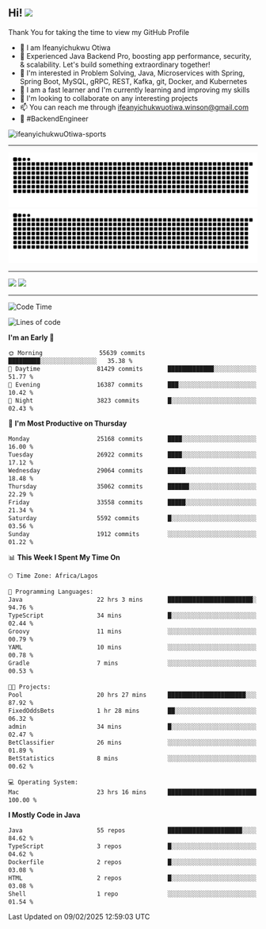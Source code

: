<!-- BLOG-POST-LIST:START --><!-- BLOG-POST-LIST:END -->

## Hi! <img src="https://media.giphy.com/media/hvRJCLFzcasrR4ia7z/giphy.gif" width="4%"> 

Thank You for taking the time to view my GitHub Profile

- 👋 I am Ifeanyichukwu Otiwa
- 🚀 Experienced Java Backend Pro, boosting app performance, security, & scalability. Let's build something extraordinary together!
- 👀 I'm interested in Problem Solving, Java, Microservices with Spring, Spring Boot, MySQL, gRPC, REST, Kafka, git, Docker, and Kubernetes
- 🌱 I am a fast learner and I'm currently learning and improving my skills
- 💞️ I'm looking to collaborate on any interesting projects
- 📫 You can reach me through ifeanyichukwuotiwa.winson@gmail.com
- 🚀 #BackendEngineer

<p align="left" marginTop="10px"> <img src="https://komarev.com/ghpvc/?username=ifeanyichukwuOtiwa-sports&label=Profile%20views&color=0e75b6&style=for-the-badge" alt="ifeanyichukwuOtiwa-sports" /> </p>

***

<!--🐍📈SNAKEGRAPH / 🌐WEBSITE: https://github.com/Platane/snk -->
![github contribution grid snake animation](https://raw.githubusercontent.com/ifeanyichukwuOtiwa-sports/ifeanyichukwuOtiwa-sports/output/github-contribution-grid-snake-dark.svg#gh-dark-mode-only)![github contribution grid snake animation](https://raw.githubusercontent.com/ifeanyichukwuOtiwa-sports/ifeanyichukwuOtiwa-sports/output/github-contribution-grid-snake.svg#gh-light-mode-only)

***

<p float="left">
  <img float="left" src="https://github-readme-stats.vercel.app/api?username=ifeanyichukwuOtiwa-sports&count_private=true&include_all_commits=true&theme=react&show_icons=true" />
  <img float="right" src="https://github-readme-stats.vercel.app/api/top-langs/?username=ifeanyichukwuOtiwa-sports&layout=compact&show_icons=true&theme=react" /> 
</p>

***



<!--START_SECTION:waka-->
![Code Time](http://img.shields.io/badge/Code%20Time-3%2C441%20hrs%207%20mins-blue)

![Lines of code](https://img.shields.io/badge/From%20Hello%20World%20I%27ve%20Written-39.4%20million%20lines%20of%20code-blue)

**I'm an Early 🐤** 

```text
🌞 Morning                55639 commits       █████████░░░░░░░░░░░░░░░░   35.38 % 
🌆 Daytime                81429 commits       █████████████░░░░░░░░░░░░   51.77 % 
🌃 Evening                16387 commits       ███░░░░░░░░░░░░░░░░░░░░░░   10.42 % 
🌙 Night                  3823 commits        █░░░░░░░░░░░░░░░░░░░░░░░░   02.43 % 
```
📅 **I'm Most Productive on Thursday** 

```text
Monday                   25168 commits       ████░░░░░░░░░░░░░░░░░░░░░   16.00 % 
Tuesday                  26922 commits       ████░░░░░░░░░░░░░░░░░░░░░   17.12 % 
Wednesday                29064 commits       █████░░░░░░░░░░░░░░░░░░░░   18.48 % 
Thursday                 35062 commits       ██████░░░░░░░░░░░░░░░░░░░   22.29 % 
Friday                   33558 commits       █████░░░░░░░░░░░░░░░░░░░░   21.34 % 
Saturday                 5592 commits        █░░░░░░░░░░░░░░░░░░░░░░░░   03.56 % 
Sunday                   1912 commits        ░░░░░░░░░░░░░░░░░░░░░░░░░   01.22 % 
```


📊 **This Week I Spent My Time On** 

```text
🕑︎ Time Zone: Africa/Lagos

💬 Programming Languages: 
Java                     22 hrs 3 mins       ████████████████████████░   94.76 % 
TypeScript               34 mins             █░░░░░░░░░░░░░░░░░░░░░░░░   02.44 % 
Groovy                   11 mins             ░░░░░░░░░░░░░░░░░░░░░░░░░   00.79 % 
YAML                     10 mins             ░░░░░░░░░░░░░░░░░░░░░░░░░   00.78 % 
Gradle                   7 mins              ░░░░░░░░░░░░░░░░░░░░░░░░░   00.53 % 

🐱‍💻 Projects: 
Pool                     20 hrs 27 mins      ██████████████████████░░░   87.92 % 
FixedOddsBets            1 hr 28 mins        ██░░░░░░░░░░░░░░░░░░░░░░░   06.32 % 
admin                    34 mins             █░░░░░░░░░░░░░░░░░░░░░░░░   02.47 % 
BetClassifier            26 mins             ░░░░░░░░░░░░░░░░░░░░░░░░░   01.89 % 
BetStatistics            8 mins              ░░░░░░░░░░░░░░░░░░░░░░░░░   00.62 % 

💻 Operating System: 
Mac                      23 hrs 16 mins      █████████████████████████   100.00 % 
```

**I Mostly Code in Java** 

```text
Java                     55 repos            █████████████████████░░░░   84.62 % 
TypeScript               3 repos             █░░░░░░░░░░░░░░░░░░░░░░░░   04.62 % 
Dockerfile               2 repos             █░░░░░░░░░░░░░░░░░░░░░░░░   03.08 % 
HTML                     2 repos             █░░░░░░░░░░░░░░░░░░░░░░░░   03.08 % 
Shell                    1 repo              ░░░░░░░░░░░░░░░░░░░░░░░░░   01.54 % 
```




 Last Updated on 09/02/2025 12:59:03 UTC
<!--END_SECTION:waka-->

<!--
<p align="center">
![trophy](https://github-profile-trophy.vercel.app/?username=ifeanyichukwuOtiwa-sports&theme=onedark) (https://github.com/ryo-ma/github-profile-trophy)
</p>
-->

<!---
ifeanyi-otiwa/ifeanyi-otiwa is a ✨ special ✨ repository because its `README.md` (this file) appears on your GitHub profile.
You can click the Preview link to take a look at your changes.
--->
